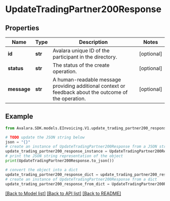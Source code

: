 # UpdateTradingPartner200Response


## Properties

Name | Type | Description | Notes
------------ | ------------- | ------------- | -------------
**id** | **str** | Avalara unique ID of the participant in the directory. | [optional] 
**status** | **str** | The status of the create operation. | [optional] 
**message** | **str** | A human-readable message providing additional context or feedback about the outcome of the operation. | [optional] 

## Example

```python
from Avalara.SDK.models.EInvoicing.V1.update_trading_partner200_response import UpdateTradingPartner200Response

# TODO update the JSON string below
json = "{}"
# create an instance of UpdateTradingPartner200Response from a JSON string
update_trading_partner200_response_instance = UpdateTradingPartner200Response.from_json(json)
# print the JSON string representation of the object
print(UpdateTradingPartner200Response.to_json())

# convert the object into a dict
update_trading_partner200_response_dict = update_trading_partner200_response_instance.to_dict()
# create an instance of UpdateTradingPartner200Response from a dict
update_trading_partner200_response_from_dict = UpdateTradingPartner200Response.from_dict(update_trading_partner200_response_dict)
```
[[Back to Model list]](../README.md#documentation-for-models) [[Back to API list]](../README.md#documentation-for-api-endpoints) [[Back to README]](../README.md)


